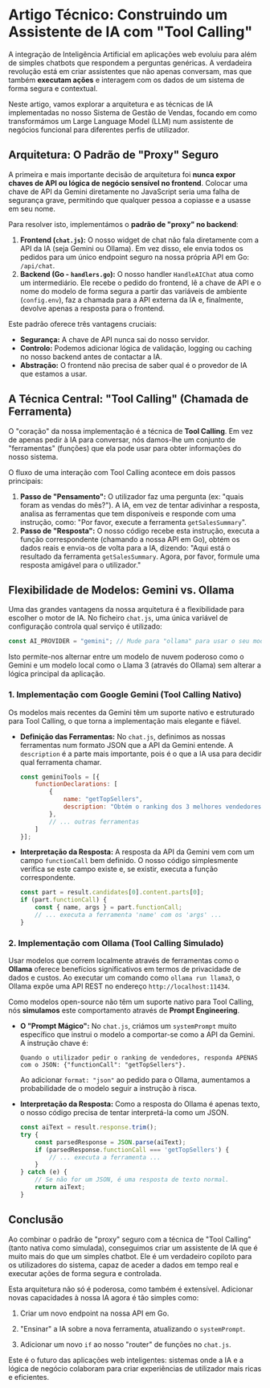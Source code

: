 # Artigo Técnico: Construindo um Assistente de IA com "Tool Calling"

A integração de Inteligência Artificial em aplicações web evoluiu para além de simples chatbots que respondem a perguntas genéricas. A verdadeira revolução está em criar assistentes que não apenas conversam, mas que também **executam ações** e interagem com os dados de um sistema de forma segura e contextual.

Neste artigo, vamos explorar a arquitetura e as técnicas de IA implementadas no nosso Sistema de Gestão de Vendas, focando em como transformámos um Large Language Model (LLM) num assistente de negócios funcional para diferentes perfis de utilizador.

## Arquitetura: O Padrão de "Proxy" Seguro

A primeira e mais importante decisão de arquitetura foi **nunca expor chaves de API ou lógica de negócio sensível no frontend**. Colocar uma chave de API da Gemini diretamente no JavaScript seria uma falha de segurança grave, permitindo que qualquer pessoa a copiasse e a usasse em seu nome.

Para resolver isto, implementámos o **padrão de "proxy" no backend**:

1.  **Frontend (`chat.js`):** O nosso widget de chat não fala diretamente com a API da IA (seja Gemini ou Ollama). Em vez disso, ele envia todos os pedidos para um único endpoint seguro na nossa própria API em Go: `/api/chat`.
2.  **Backend (Go - `handlers.go`):** O nosso handler `HandleAIChat` atua como um intermediário. Ele recebe o pedido do frontend, lê a chave de API e o nome do modelo de forma segura a partir das variáveis de ambiente (`config.env`), faz a chamada para a API externa da IA e, finalmente, devolve apenas a resposta para o frontend.

Este padrão oferece três vantagens cruciais:
* **Segurança:** A chave de API nunca sai do nosso servidor.
* **Controlo:** Podemos adicionar lógica de validação, logging ou caching no nosso backend antes de contactar a IA.
* **Abstração:** O frontend não precisa de saber qual é o provedor de IA que estamos a usar.

## A Técnica Central: "Tool Calling" (Chamada de Ferramenta)

O "coração" da nossa implementação é a técnica de **Tool Calling**. Em vez de apenas pedir à IA para conversar, nós damos-lhe um conjunto de "ferramentas" (funções) que ela pode usar para obter informações do nosso sistema.

O fluxo de uma interação com Tool Calling acontece em dois passos principais:

1.  **Passo de "Pensamento":** O utilizador faz uma pergunta (ex: "quais foram as vendas do mês?"). A IA, em vez de tentar adivinhar a resposta, analisa as ferramentas que tem disponíveis e responde com uma instrução, como: "Por favor, execute a ferramenta `getSalesSummary`".
2.  **Passo de "Resposta":** O nosso código recebe esta instrução, executa a função correspondente (chamando a nossa API em Go), obtém os dados reais e envia-os de volta para a IA, dizendo: "Aqui está o resultado da ferramenta `getSalesSummary`. Agora, por favor, formule uma resposta amigável para o utilizador."

## Flexibilidade de Modelos: Gemini vs. Ollama

Uma das grandes vantagens da nossa arquitetura é a flexibilidade para escolher o motor de IA. No ficheiro `chat.js`, uma única variável de configuração controla qual serviço é utilizado:

```javascript
const AI_PROVIDER = "gemini"; // Mude para "ollama" para usar o seu modelo local
```

Isto permite-nos alternar entre um modelo de nuvem poderoso como o Gemini e um modelo local como o Llama 3 (através do Ollama) sem alterar a lógica principal da aplicação.

### 1\. Implementação com Google Gemini (Tool Calling Nativo)

Os modelos mais recentes da Gemini têm um suporte nativo e estruturado para Tool Calling, o que torna a implementação mais elegante e fiável.

  * **Definição das Ferramentas:** No `chat.js`, definimos as nossas ferramentas num formato JSON que a API da Gemini entende. A `description` é a parte mais importante, pois é o que a IA usa para decidir qual ferramenta chamar.

    ```javascript
    const geminiTools = [{
        functionDeclarations: [
            {
                name: "getTopSellers",
                description: "Obtém o ranking dos 3 melhores vendedores do mês atual com base no valor total de vendas."
            },
            // ... outras ferramentas
        ]
    }];
    ```

  * **Interpretação da Resposta:** A resposta da API da Gemini vem com um campo `functionCall` bem definido. O nosso código simplesmente verifica se este campo existe e, se existir, executa a função correspondente.

    ```javascript
    const part = result.candidates[0].content.parts[0];
    if (part.functionCall) {
        const { name, args } = part.functionCall;
        // ... executa a ferramenta 'name' com os 'args' ...
    }
    ```

### 2\. Implementação com Ollama (Tool Calling Simulado)

Usar modelos que correm localmente através de ferramentas como o **Ollama** oferece benefícios significativos em termos de privacidade de dados e custos. Ao executar um comando como `ollama run llama3`, o Ollama expõe uma API REST no endereço `http://localhost:11434`.

Como modelos open-source não têm um suporte nativo para Tool Calling, nós **simulamos** este comportamento através de **Prompt Engineering**.

  * **O "Prompt Mágico":** No `chat.js`, criámos um `systemPrompt` muito específico que instrui o modelo a comportar-se como a API da Gemini. A instrução chave é:

    ```
    Quando o utilizador pedir o ranking de vendedores, responda APENAS com o JSON: {"functionCall": "getTopSellers"}.
    ```

    Ao adicionar `format: "json"` ao pedido para o Ollama, aumentamos a probabilidade de o modelo seguir a instrução à risca.

  * **Interpretação da Resposta:** Como a resposta do Ollama é apenas texto, o nosso código precisa de tentar interpretá-la como um JSON.

    ```javascript
    const aiText = result.response.trim();
    try {
        const parsedResponse = JSON.parse(aiText);
        if (parsedResponse.functionCall === 'getTopSellers') {
            // ... executa a ferramenta ...
        }
    } catch (e) {
        // Se não for um JSON, é uma resposta de texto normal.
        return aiText;
    }
    ```

## Conclusão

Ao combinar o padrão de "proxy" seguro com a técnica de "Tool Calling" (tanto nativa como simulada), conseguimos criar um assistente de IA que é muito mais do que um simples chatbot. Ele é um verdadeiro copiloto para os utilizadores do sistema, capaz de aceder a dados em tempo real e executar ações de forma segura e controlada.

Esta arquitetura não só é poderosa, como também é extensível. Adicionar novas capacidades à nossa IA agora é tão simples como:

1.  Criar um novo endpoint na nossa API em Go.

2.  "Ensinar" a IA sobre a nova ferramenta, atualizando o `systemPrompt`.

3.  Adicionar um novo `if` ao nosso "router" de funções no `chat.js`.

Este é o futuro das aplicações web inteligentes: sistemas onde a IA e a lógica de negócio colaboram para criar experiências de utilizador mais ricas e eficientes.

